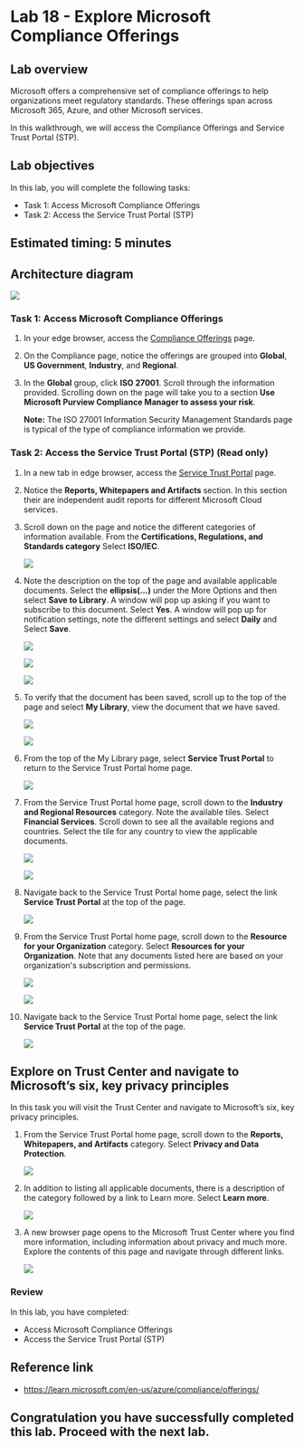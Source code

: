# Lab 18 - Explore Microsoft Compliance Offerings

## Lab overview

Microsoft offers a comprehensive set of compliance offerings to help organizations meet regulatory standards. These offerings span across Microsoft 365, Azure, and other Microsoft services.

In this walkthrough, we will access the Compliance Offerings and Service Trust Portal (STP).

## Lab objectives

In this lab, you will complete the following tasks:

+ Task 1: Access Microsoft Compliance Offerings
+ Task 2: Access the Service Trust Portal (STP)

## Estimated timing: 5 minutes

## Architecture diagram

![](../images/az900lab18.png)

### Task 1: Access Microsoft Compliance Offerings

1. In your edge browser, access the [Compliance Offerings](https://docs.microsoft.com/en-us/compliance/regulatory/offering-home) page.

1. On the Compliance page, notice the offerings are grouped into **Global**, **US Government**, **Industry**, and **Regional**.

1. In the **Global** group, click **ISO 27001**. Scroll through the information provided. Scrolling down on the page will take you to a section **Use Microsoft Purview Compliance Manager to assess your risk**.

    **Note:** The ISO 27001 Information Security Management Standards page is typical of the type of compliance information we provide.

### Task 2: Access the Service Trust Portal (STP) (Read only)

1. In a new tab in edge browser, access the [Service Trust Portal](https://servicetrust.microsoft.com/) page.

1. Notice the **Reports, Whitepapers and Artifacts** section. In this section their are independent audit reports for different Microsoft Cloud services.

1. Scroll down on the page and notice the different categories of information available. From the **Certifications, Regulations, and Standards category** Select **ISO/IEC**.

   ![](../images/sc-900-11-4.png)

1. Note the description on the top of the page and available applicable documents. Select the **ellipsis(...)** under the More Options and then select **Save to Library**. A window will pop up asking if you want to subscribe to this document.  Select **Yes**. A window will pop up for notification settings, note the different settings and select **Daily** and Select **Save**.

   ![](../images/sc-900-lab11-5-6.png)
   
   ![](../images/sc-900-lab11-5-7-1.png)
   
   ![](../images/sc-900-lab11-5-8-1.png)

1. To verify that the document has been saved, scroll up to the top of the page and select **My Library**, view the document that we have saved.

   ![](../images/sc-900-lab11-7.png)
   
   ![](../images/sc-900-lab11-7-1.png)

1. From the top of the My Library page, select **Service Trust Portal** to return to the Service Trust Portal home page.

   ![](../images/sc-900-lab11-8.png)
   
1. From the Service Trust Portal home page, scroll down to the **Industry and Regional Resources** category.  Note the available tiles.  Select **Financial Services**.  Scroll down to see all the available regions and countries.  Select the tile for any country to view the applicable documents.
 
   ![](../images/sc-900-lab11-9.png)
   
   ![](../images/sc-900-lab11-9-1.png)
 
1. Navigate back to the Service Trust Portal home page, select the link **Service Trust Portal** at the top of the page.
   
    ![](../images/sc-900-lab11-8.png)
    
1. From the Service Trust Portal home page, scroll down to the **Resource for your Organization** category. Select **Resources for your Organization**.  Note that any documents listed here are based on your organization's subscription and permissions.    

   ![](../images/sc-900-lab11-11.png)
   
   ![](../images/sc-900-11-11-1.png)
   
1. Navigate back to the Service Trust Portal home page, select the link **Service Trust Portal** at the top of the page.

   ![](../images/sc-900-lab11-8.png)
    
## Explore on Trust Center and navigate to Microsoft’s six, key privacy principles

In this task you will visit the Trust Center and navigate to Microsoft’s six, key privacy principles.

1. From the Service Trust Portal home page, scroll down to the **Reports, Whitepapers, and Artifacts** category. Select **Privacy and Data Protection**.  

   ![](../images/sc-900lab11-T1-1.png)

1. In addition to listing all applicable documents, there is a description of the category followed by a link to Learn more.  Select **Learn more**.

   ![](../images/sc-900lab11-T1-2.png)

1. A new browser page opens to the Microsoft Trust Center where you find more information, including information about privacy and much more. Explore the contents of this page and navigate through different links.

   ![](../images/sc-900lab11-T1-3.png)

### Review
In this lab, you have completed:
- Access Microsoft Compliance Offerings
- Access the Service Trust Portal (STP)

## Reference link

- https://learn.microsoft.com/en-us/azure/compliance/offerings/
  
## Congratulation you have successfully completed this lab. Proceed with the next lab. 
